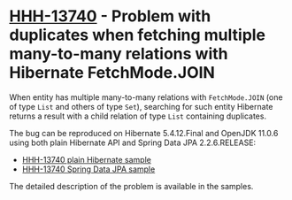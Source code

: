 # [HHH-13740](https://hibernate.atlassian.net/browse/HHH-13740) - Problem with duplicates when fetching multiple many-to-many relations with Hibernate FetchMode.JOIN

When entity has multiple many-to-many relations with `FetchMode.JOIN` (one of type `List` and others of type `Set`), searching for such entity Hibernate returns a result with a child relation of type `List` containing duplicates.

The bug can be reproduced on Hibernate 5.4.12.Final and OpenJDK 11.0.6 using both plain Hibernate API and Spring Data JPA 2.2.6.RELEASE:

* [HHH-13740 plain Hibernate sample](hibernate-fetch-mode-join/)
* [HHH-13740 Spring Data JPA sample](spring-data-jpa-fetch-mode-join/)

The detailed description of the problem is available in the samples.